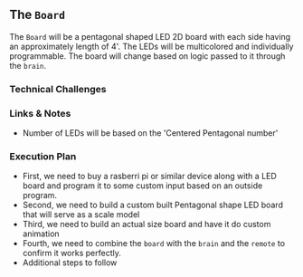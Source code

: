 ## The `Board`

The `Board` will be a pentagonal shaped LED 2D board with each side having an approximately length of 4'. The LEDs will be multicolored and individually programmable. The board will change based on logic passed to it through the `brain`. 

### Technical Challenges

### Links & Notes 
* Number of LEDs will be based on the 'Centered Pentagonal number' 

### Execution Plan 
* First, we need to buy a rasberri pi or similar device along with a LED board and program it to some custom input based on an outside program. 
* Second, we need to build a custom built Pentagonal shape LED board that will serve as a scale model 
* Third, we need to build an actual size board and have it do custom animation
* Fourth, we need to combine the `board` with the `brain` and the `remote` to confirm it works perfectly. 
* Additional steps to follow 